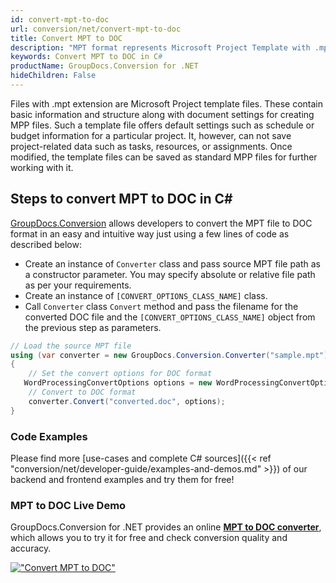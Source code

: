 ```yaml
---
id: convert-mpt-to-doc
url: conversion/net/convert-mpt-to-doc
title: Convert MPT to DOC
description: "MPT format represents Microsoft Project Template with .mpt extension. Learn how to convert MPT to DOC file programmatically in C# language using GroupDocs.Conversion for .NET library."
keywords: Convert MPT to DOC in C#
productName: GroupDocs.Conversion for .NET
hideChildren: False
---
```


Files with .mpt extension are Microsoft Project template files. These contain basic information and structure along with document settings for creating MPP files. Such a template file offers default settings such as schedule or budget information for a particular project. It, however, can not save project-related data such as tasks, resources, or assignments. Once modified, the template files can be saved as standard MPP files for further working with it.

## Steps to convert MPT to DOC in C#

[GroupDocs.Conversion](https://products.groupdocs.com/conversion/net) allows developers to convert the MPT file to DOC format in an easy and intuitive way just using a few lines of code as described below:

* Create an instance of `Converter` class and pass source MPT file path as a constructor parameter. You may specify absolute or relative file path as per your requirements. 
* Create an instance of `[CONVERT_OPTIONS_CLASS_NAME]` class.
* Call `Converter` class `Convert` method and pass the filename for the converted DOC file and the `[CONVERT_OPTIONS_CLASS_NAME]` object from the previous step as parameters.

```csharp
// Load the source MPT file
using (var converter = new GroupDocs.Conversion.Converter("sample.mpt"))
{
    // Set the convert options for DOC format
   WordProcessingConvertOptions options = new WordProcessingConvertOptions { Format = GroupDocs.Conversion.FileTypes.WordProcessingFileType.Doc };
    // Convert to DOC format
    converter.Convert("converted.doc", options);
}
```

### Code Examples

Please find more [use-cases and complete C# sources]({{< ref "conversion/net/developer-guide/examples-and-demos.md" >}}) of our backend and frontend examples and try them for free!

### MPT to DOC Live Demo

GroupDocs.Conversion for .NET provides an online [**MPT to DOC converter**](https://products.groupdocs.app/conversion/mpt-to-doc), which allows you to try it for free and check conversion quality and accuracy.

[!["Convert MPT to DOC"](conversion/net/images/convert-to-doc/convert-mpt-to-doc.png)](https://products.groupdocs.app/conversion/mpt-to-doc)